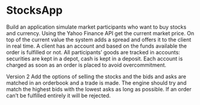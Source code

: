 # StocksApp

Build an application simulate market participants who want to buy stocks and currency. Using the Yahoo Finance API get
the current market price. On top of the current value the system adds a spread and offers it to the client in real time.
 A client has an account and based on the funds available the order is fulfilled or not. All participants’ goods are
 tracked in accounts: securities are kept in a depot, cash is kept in a deposit. Each account is charged as soon
 as an order is placed to avoid overcommitment.

Version 2
Add the options of selling the stocks and the bids and asks are matched in an orderbook and a trade is made.
The engine should try and match the highest bids with the lowest asks as long as possible. If an order can’t be
fulfilled entirely it will be rejected.